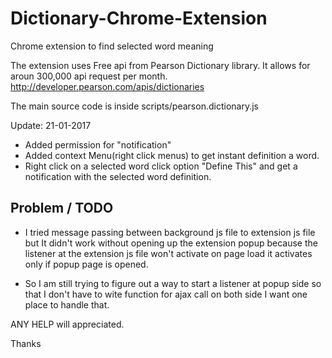 # Dictionary-Chrome-Extension
Chrome extension to find selected word meaning

The extension uses Free api from Pearson Dictionary library. It allows for aroun 300,000 api request per month.
http://developer.pearson.com/apis/dictionaries

The main source code is inside 
scripts/pearson.dictionary.js

Update: 21-01-2017

* Added permission for "notification"
* Added context Menu(right click menus) to get instant definition a word.
* Right click on a selected word click option "Define This" and get a notification with the selected word definition.


Problem / TODO
---------------
* I tried message passing between background js file to extension js file but It didn't work without opening up the extension popup because the listener at the extension js file won't activate on page load it activates only if popup page is opened.

* So I am still trying to figure out a way to start a listener at popup side so that I don't have to wite function for ajax call on both side I want one place to handle that.

ANY HELP will appreciated.

Thanks
